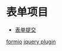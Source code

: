 # 表单项目

+ [表单提交](https://formspree.io/)

[formio](https://github.com/formio)
[jquery plugin](https://github.com/kevinchappell/formBuilder)